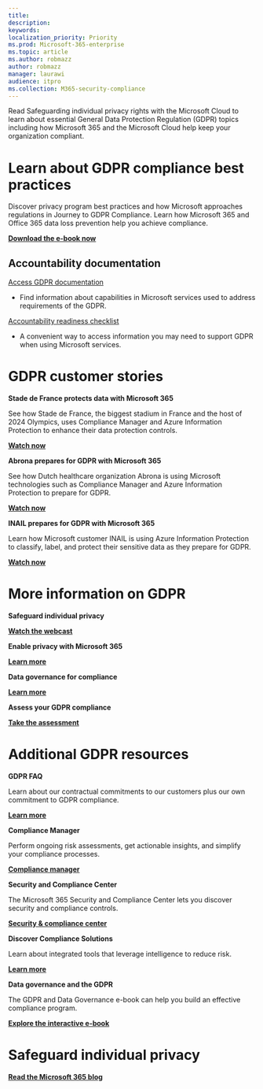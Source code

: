 ```yaml
---
title: 
description: 
keywords: 
localization_priority: Priority
ms.prod: Microsoft-365-enterprise
ms.topic: article
ms.author: robmazz
author: robmazz
manager: laurawi
audience: itpro
ms.collection: M365-security-compliance
---
```


Read Safeguarding individual privacy rights with the Microsoft Cloud to learn about essential General Data Protection Regulation (GDPR) topics including how Microsoft 365 and the Microsoft Cloud help keep your organization compliant.

# Learn about GDPR compliance best practices

Discover privacy program best practices and how Microsoft approaches regulations in Journey to GDPR Compliance. Learn how Microsoft 365 and Office 365 data loss prevention help you achieve compliance.

[**Download the e-book now**](https://go.microsoft.com/fwlink/p/?linkid=2048383)

## Accountability documentation

[Access GDPR documentation](https://www.microsoft.com/en-us/trust-center/privacy/gdpr-accountability-documentation)

  - Find information about capabilities in Microsoft services used to address requirements of the GDPR.

[Accountability readiness checklist](https://go.microsoft.com/fwlink/p/?linkid=2048396)

  - A convenient way to access information you may need to support GDPR when using Microsoft services.

# GDPR customer stories

**Stade de France protects data with Microsoft 365**

See how Stade de France, the biggest stadium in France and the host of 2024 Olympics, uses Compliance Manager and Azure Information Protection to enhance their data protection controls.

[**Watch now**](https://go.microsoft.com/fwlink/p/?linkid=2051153)

**Abrona prepares for GDPR with Microsoft 365**

See how Dutch healthcare organization Abrona is using Microsoft technologies such as Compliance Manager and Azure Information Protection to prepare for GDPR.

[**Watch now**](https://go.microsoft.com/fwlink/p/?linkid=2048705)

**INAIL prepares for GDPR with Microsoft 365**

Learn how Microsoft customer INAIL is using Azure Information Protection to classify, label, and protect their sensitive data as they prepare for GDPR.

[**Watch now**](https://go.microsoft.com/fwlink/p/?linkid=2048894)

# More information on GDPR

**Safeguard individual privacy**

[**Watch the webcast**](https://go.microsoft.com/fwlink/p/?linkid=2048711)

**Enable privacy with Microsoft 365**

[**Learn more**](https://go.microsoft.com/fwlink/p/?linkid=2048712)

**Data governance for compliance**

[**Learn more**](https://go.microsoft.com/fwlink/p/?linkid=2052751)

**Assess your GDPR compliance**

[**Take the assessment**](https://go.microsoft.com/fwlink/?linkid=2048712)

# Additional GDPR resources

**GDPR FAQ**

Learn about our contractual commitments to our customers plus our own commitment to GDPR compliance.

[**Learn more**](https://www.microsoft.com/en-us/trust-center/privacy/gdpr-faqs)

**Compliance Manager**

Perform ongoing risk assessments, get actionable insights, and simplify your compliance processes.

[**Compliance manager**](https://go.microsoft.com/fwlink/p/?linkid=2048390)

**Security and Compliance Center**

The Microsoft 365 Security and Compliance Center lets you discover security and compliance controls.

[**Security & compliance center**](https://go.microsoft.com/fwlink/p/?linkid=2048716)

**Discover Compliance Solutions**

Learn about integrated tools that leverage intelligence to reduce risk.

[**Learn more**](https://products.office.com/en-us/business/security-and-compliance/compliance-solutions)

**Data governance and the GDPR**

The GDPR and Data Governance e-book can help you build an effective compliance program.

[**Explore the interactive e-book**](https://go.microsoft.com/fwlink/p/?linkid=2048728)

# Safeguard individual privacy

[**Read the Microsoft 365 blog**](https://go.microsoft.com/fwlink/p/?linkid=2048733)
